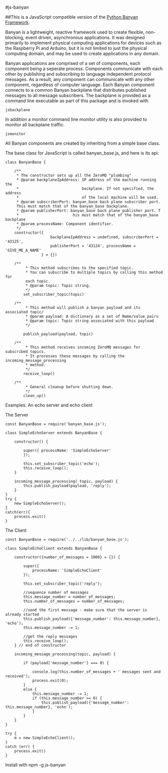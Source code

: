 #js-banyan

##This is a JavaScript compatible version of the [Python Banyan Framework](https://mryslab.github.io/python_banyan/).

Banyan is a lightweight, reactive framework used to create flexible, non-blocking, 
event driven, asynchronous applications. It was designed primarily to 
implement physical computing applications for devices such as the 
Raspberry Pi and Arduino, but it is not limited to just the physical computing domain, 
and may be used to create applications in any domain.

Banyan applications are comprised of a set of components, each component being a seperate process. 
Components communicate with each other by publishing and subscribing to language independent protocol messages.
As a result, any component can communicate with any other component, regardless of computer language.
Each Banyan component connects to a common Banyan backplane that distributes published messages to all message
subscribers. The backplane is provided as a command line executable as part of this package and is invoked with

```$xslt
jsbackplane
```

In addition a monitor command line monitor utility is also provided to monitor all backplane traffic.

```$xslt
jsmonitor
```

All Banyan components are created by inheriting from a simple base class.

The base class for JavaScript is called banyan_base.js, and here is its api:

```
class BanyanBase {

    /**
     * The constructor sets up all the ZeroMQ "plumbing"
     * @param backplaneIpAddress: IP address of the machine running the
     *                            backplane. If not specified, the address
     *                            of the local machine will be used.
     * @param subscriberPort: banyan_base back plane subscriber port.
     This must match that of the banyan_base backplane.
     * @param publisherPort: banyan_base back plane publisher port. T
     *                        his must match that of the banyan_base backplane
     * @param processName: Component identifier.
     */
    constructor({
                    backplaneIpAddress = undefined, subscriberPort = '43125',
                    publisherPort = '43124', processName = 'GIVE_ME_A_NAME'
                } = {})
                
    /**
         * This method subscribes to the specified topic.
         * You can subscribe to multiple topics by calling this method for
         each topic.
         * @param topic: Topic string.
         */
        set_subscriber_topic(topic)
        
    /**
         * This method will publish a banyan payload and its associated topic/
         * @param payload: A dictionary as a set of Name/value pairs
         * @param topic: Topic string associated with this payload
         */
    
        publish_payload(payload, topic)
        
    /**
         * This method receives incoming ZeroMQ messages for subscribed topics.
         * It processes these messages by calling the incoming_message_processing
         * method.
         */
        receive_loop()
        
    /**
         * General cleanup before shutting down.
         */
        clean_up()    
```

Examples: An echo server and echo client

The Server

```$xslt
const BanyanBase = require('banyan_base.js');

class SimpleEchoServer extends BanyanBase {

    constructor() {

        super({ processName: 'SimpleEchoServer'
        });

        this.set_subscriber_topic('echo');
        this.receive_loop();
    }

    incoming_message_processing( topic, payload) {
        this.publish_payload(payload, 'reply');
    }
}
try {
    new SimpleEchoServer();
}
catch(err){
    process.exit()
}
```

The Client
```$xslt
const BanyanBase = require('../../lib/banyan_base.js');

class SimpleEchoClient extends BanyanBase {

    constructor({number_of_messages = 1000} = {}) {

        super({
            processName: 'SimpleEchoClient'
        });

        this.set_subscriber_topic('reply');

        //sequence number of messages
        this.message_number = number_of_messages;
        this.number_of_messages = number_of_messages;

        //send the first message - make sure that the server is already started
        this.publish_payload({'message_number': this.message_number}, 'echo');
        this.message_number -= 1;

        //get the reply messages
        this.receive_loop();
    } // end of constructor

    incoming_message_processing(topic, payload) {

        if (payload['message_number'] === 0) {

            console.log(this.number_of_messages + ' messages sent and received');
            process.exit(0);
        }
        else {
            this.message_number -= 1;
            if (this.message_number >= 0) {
                this.publish_payload({'message_number': this.message_number}, 'echo');
            }
        }
    }
}

try {
    m = new SimpleEchoClient();
}
catch (err) {
    process.exit()
}
```

Install with npm -g js-banyan